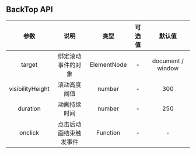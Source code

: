 ## BackTop API

|       参数       |          说明          |    类型     | 可选值 |      默认值       |
| :--------------: | :--------------------: | :---------: | :----: | :---------------: |
|      target      |   绑定滚动事件的对象   | ElementNode |   -    | document / window |
| visibilityHeight |      滚动高度阈值      |   number    |   -    |        300        |
|     duration     |      动画持续时间      |   number    |   -    |        250        |
|     onclick      | 点击后动画结束触发事件 |  Function   |   -    |         -         |
